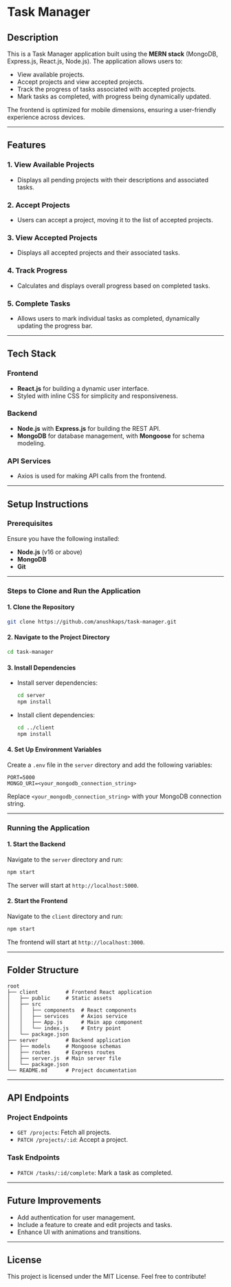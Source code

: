 # Task Manager

## Description
This is a Task Manager application built using the **MERN stack** (MongoDB, Express.js, React.js, Node.js). The application allows users to:

- View available projects.
- Accept projects and view accepted projects.
- Track the progress of tasks associated with accepted projects.
- Mark tasks as completed, with progress being dynamically updated.

The frontend is optimized for mobile dimensions, ensuring a user-friendly experience across devices.

---

## Features

### 1. **View Available Projects**
   - Displays all pending projects with their descriptions and associated tasks.

### 2. **Accept Projects**
   - Users can accept a project, moving it to the list of accepted projects.

### 3. **View Accepted Projects**
   - Displays all accepted projects and their associated tasks.

### 4. **Track Progress**
   - Calculates and displays overall progress based on completed tasks.

### 5. **Complete Tasks**
   - Allows users to mark individual tasks as completed, dynamically updating the progress bar.

---

## Tech Stack

### Frontend
- **React.js** for building a dynamic user interface.
- Styled with inline CSS for simplicity and responsiveness.

### Backend
- **Node.js** with **Express.js** for building the REST API.
- **MongoDB** for database management, with **Mongoose** for schema modeling.

### API Services
- Axios is used for making API calls from the frontend.

---

## Setup Instructions

### Prerequisites
Ensure you have the following installed:
- **Node.js** (v16 or above)
- **MongoDB**
- **Git**

---

### Steps to Clone and Run the Application

#### 1. **Clone the Repository**
```bash
git clone https://github.com/anushkaps/task-manager.git
```

#### 2. **Navigate to the Project Directory**
```bash
cd task-manager
```

#### 3. **Install Dependencies**
- Install server dependencies:
  ```bash
  cd server
  npm install
  ```
- Install client dependencies:
  ```bash
  cd ../client
  npm install
  ```

#### 4. **Set Up Environment Variables**

Create a `.env` file in the `server` directory and add the following variables:
```env
PORT=5000
MONGO_URI=<your_mongodb_connection_string>
```
Replace `<your_mongodb_connection_string>` with your MongoDB connection string.

---

### Running the Application

#### 1. **Start the Backend**
Navigate to the `server` directory and run:
```bash
npm start
```
The server will start at `http://localhost:5000`.

#### 2. **Start the Frontend**
Navigate to the `client` directory and run:
```bash
npm start
```
The frontend will start at `http://localhost:3000`.

---

## Folder Structure

```
root
├── client         # Frontend React application
│   ├── public     # Static assets
│   ├── src
│   │   ├── components  # React components
│   │   ├── services    # Axios service
│   │   ├── App.js      # Main app component
│   │   └── index.js    # Entry point
│   └── package.json
├── server         # Backend application
│   ├── models     # Mongoose schemas
│   ├── routes     # Express routes
│   ├── server.js  # Main server file
│   └── package.json
└── README.md      # Project documentation
```

---

## API Endpoints

### Project Endpoints
- `GET /projects`: Fetch all projects.
- `PATCH /projects/:id`: Accept a project.

### Task Endpoints
- `PATCH /tasks/:id/complete`: Mark a task as completed.

---

## Future Improvements
- Add authentication for user management.
- Include a feature to create and edit projects and tasks.
- Enhance UI with animations and transitions.

---

## License
This project is licensed under the MIT License. Feel free to contribute!

